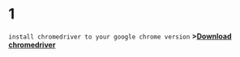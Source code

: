 # 1

``` install chromedriver to your google chrome version ```
**>[Download chromedriver](https://chromedriver.chromium.org/)**
